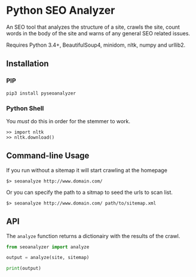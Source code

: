 Python SEO Analyzer
===========

An SEO tool that analyzes the structure of a site, crawls the site, count words in the body of the site and warns of any general SEO related issues.

Requires Python 3.4+, BeautifulSoup4, minidom, nltk, numpy and urllib2.

Installation
------------

### PIP

```
pip3 install pyseoanalyzer
```

### Python Shell

You _must_ do this in order for the stemmer to work.

```
>> import nltk
>> nltk.download()
```

Command-line Usage
------------------

If you run without a sitemap it will start crawling at the homepage

```
$> seoanalyze http://www.domain.com/
```

Or you can specify the path to a sitmap to seed the urls to scan list.

```
$> seoanalyze http://www.domain.com/ path/to/sitemap.xml
```

API
---

The `analyze` function returns a dictionairy with the results of the crawl.

```python
from seoanalyzer import analyze

output = analyze(site, sitemap)

print(output)
```